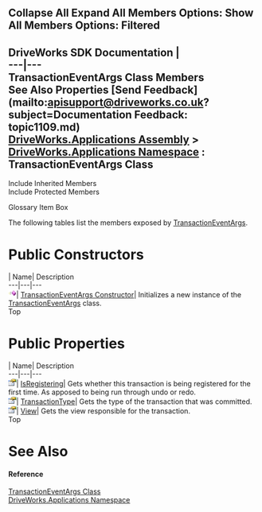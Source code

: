        

 Collapse All Expand All  Members Options: Show All  Members Options: Filtered   
---  
DriveWorks SDK Documentation  |   
---|---  
TransactionEventArgs Class Members   
See Also Properties [Send Feedback](mailto:apisupport@driveworks.co.uk?subject=Documentation Feedback: topic1109.md)  
[DriveWorks.Applications Assembly](topic13.md) > [DriveWorks.Applications Namespace](topic16.md) : TransactionEventArgs Class  
---  
  
Include Inherited Members    
Include Protected Members  


Glossary Item Box

The following tables list the members exposed by [TransactionEventArgs](topic1109.md).

# Public Constructors

| Name| Description  
---|---|---  
![Public Constructor](dotnetimages/publicConstructor.gif)| [TransactionEventArgs Constructor](topic1115.md)| Initializes a new instance of the [TransactionEventArgs](topic1109.md) class.   
Top

# Public Properties

| Name| Description  
---|---|---  
![Public Property](dotnetimages/publicProperty.gif)| [IsRegistering](topic1116.md)| Gets whether this transaction is being registered for the first time. As apposed to being run through undo or redo.   
![Public Property](dotnetimages/publicProperty.gif)| [TransactionType](topic1117.md)| Gets the type of the transaction that was committed.   
![Public Property](dotnetimages/publicProperty.gif)| [View](topic1118.md)| Gets the view responsible for the transaction.   
Top

# See Also

#### Reference

[TransactionEventArgs Class](topic1109.md)   
[DriveWorks.Applications Namespace](topic16.md)


